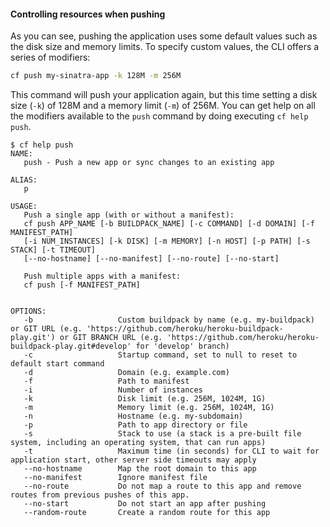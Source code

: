 #### Controlling resources when pushing

As you can see, pushing the application uses some default values such as the disk size and memory limits. To specify custom values, the CLI offers a series of modifiers:

```sh
cf push my-sinatra-app -k 128M -m 256M
```

This command will push your application again, but this time setting a disk size (`-k`) of 128M and a memory limit (`-m`) of 256M. You can get help on all the modifiers available to the `push` command by doing executing `cf help push`.

```
$ cf help push
NAME:
   push - Push a new app or sync changes to an existing app

ALIAS:
   p

USAGE:
   Push a single app (with or without a manifest):
   cf push APP_NAME [-b BUILDPACK_NAME] [-c COMMAND] [-d DOMAIN] [-f MANIFEST_PATH]
   [-i NUM_INSTANCES] [-k DISK] [-m MEMORY] [-n HOST] [-p PATH] [-s STACK] [-t TIMEOUT]
   [--no-hostname] [--no-manifest] [--no-route] [--no-start]

   Push multiple apps with a manifest:
   cf push [-f MANIFEST_PATH]


OPTIONS:
   -b                   Custom buildpack by name (e.g. my-buildpack) or GIT URL (e.g. 'https://github.com/heroku/heroku-buildpack-play.git') or GIT BRANCH URL (e.g. 'https://github.com/heroku/heroku-buildpack-play.git#develop' for 'develop' branch)
   -c                   Startup command, set to null to reset to default start command
   -d                   Domain (e.g. example.com)
   -f                   Path to manifest
   -i                   Number of instances
   -k                   Disk limit (e.g. 256M, 1024M, 1G)
   -m                   Memory limit (e.g. 256M, 1024M, 1G)
   -n                   Hostname (e.g. my-subdomain)
   -p                   Path to app directory or file
   -s                   Stack to use (a stack is a pre-built file system, including an operating system, that can run apps)
   -t                   Maximum time (in seconds) for CLI to wait for application start, other server side timeouts may apply
   --no-hostname        Map the root domain to this app
   --no-manifest        Ignore manifest file
   --no-route           Do not map a route to this app and remove routes from previous pushes of this app.
   --no-start           Do not start an app after pushing
   --random-route       Create a random route for this app
```

